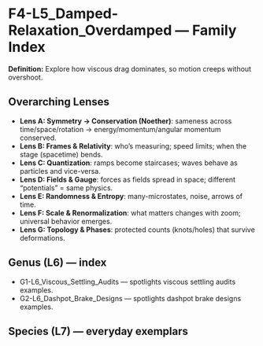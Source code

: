 # F4-L5_Damped-Relaxation_Overdamped — Family Index
**Definition:** Explore how viscous drag dominates, so motion creeps without overshoot.

## Overarching Lenses

- **Lens A: Symmetry -> Conservation (Noether)**: sameness across time/space/rotation → energy/momentum/angular momentum conserved.
- **Lens B: Frames & Relativity**: who’s measuring; speed limits; when the stage (spacetime) bends.
- **Lens C: Quantization**: ramps become staircases; waves behave as particles and vice-versa.
- **Lens D: Fields & Gauge**: forces as fields spread in space; different “potentials” = same physics.
- **Lens E: Randomness & Entropy**: many-microstates, noise, arrows of time.
- **Lens F: Scale & Renormalization**: what matters changes with zoom; universal behavior emerges.
- **Lens G: Topology & Phases**: protected counts (knots/holes) that survive deformations.

## Genus (L6) — index
- G1-L6_Viscous_Settling_Audits — spotlights viscous settling audits examples.
- G2-L6_Dashpot_Brake_Designs — spotlights dashpot brake designs examples.

## Species (L7) — everyday exemplars
